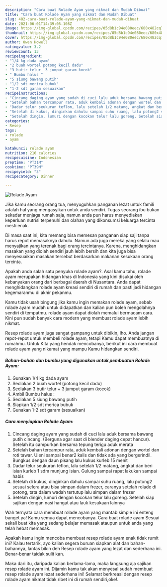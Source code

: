```yaml
---
description: "Cara buat Rolade Ayam yang nikmat dan Mudah Dibuat"
title: "Cara buat Rolade Ayam yang nikmat dan Mudah Dibuat"
slug: 482-cara-buat-rolade-ayam-yang-nikmat-dan-mudah-dibuat
date: 2021-06-01T14:39:05.108Z
image: https://img-global.cpcdn.com/recipes/05d8b1c94e080eec/680x482cq70/rolade-ayam-foto-resep-utama.jpg
thumbnail: https://img-global.cpcdn.com/recipes/05d8b1c94e080eec/680x482cq70/rolade-ayam-foto-resep-utama.jpg
cover: https://img-global.cpcdn.com/recipes/05d8b1c94e080eec/680x482cq70/rolade-ayam-foto-resep-utama.jpg
author: Owen Howell
ratingvalue: 3.2
reviewcount: 13
recipeingredient:
- "1/4 kg dada ayam"
- "2 buah wortel potong kecil dadu"
- "3 butir telur  3 jumput garam kocok"
- " Bumbu halus "
- "5 siung bawang putih"
- "1/2 sdt merica bubuk"
- "1-2 sdt garam sesuaikan"
recipeinstructions:
- "Cincang daging ayam yang sudah di cuci lalu aduk bersama bawang putih cincang. (Berguna agar saat di blender daging cepat hancur). Setelah itu campurkan bersama tepung terigu aduk merata"
- "Setelah bahan tercampur rata, aduk kembali adonan dengan wortel dan roti tawar. Uleni sampai benar2 kalis dan tidak ada yang bergerindil. Bungkus dengan daun pisang lalu kukus kurleb 15 menit"
- "Dadar telur seukuran teflon, lalu setelah 1/2 matang, angkat dan beri isian kurleb 1 sdm munjung isian. Gulung sampai rapat lakukan sampai habis"
- "Setelah di kukus, dinginkan dahulu sampai suhu ruang, lalu potong2 sesuai selera atau bisa simpan dalam frezer, caranya setelah rolade di potong, tata dalam wadah tertutup lalu simpan dalam frezer"
- "Setelah dingin, lumuri dengan kocokan telur lalu goreng. Setelah siap sajikan dengan nasi hangat atau lauk kesukaan lainnya"
categories:
- Resep
tags:
- rolade
- ayam

katakunci: rolade ayam 
nutrition: 216 calories
recipecuisine: Indonesian
preptime: "PT31M"
cooktime: "PT39M"
recipeyield: "3"
recipecategory: Dinner

---
```



![Rolade Ayam](https://img-global.cpcdn.com/recipes/05d8b1c94e080eec/680x482cq70/rolade-ayam-foto-resep-utama.jpg)

Jika kamu seorang orang tua, menyuguhkan panganan lezat untuk famili adalah hal yang mengasyikan untuk anda sendiri. Tugas seorang ibu bukan sekadar menjaga rumah saja, namun anda pun harus menyediakan keperluan nutrisi terpenuhi dan olahan yang dikonsumsi keluarga tercinta mesti enak.

Di masa  saat ini, kita memang bisa memesan panganan siap saji tanpa harus repot memasaknya dahulu. Namun ada juga mereka yang selalu mau menyajikan yang terenak bagi orang tercintanya. Karena, menghidangkan masakan yang diolah sendiri jauh lebih bersih dan kita juga bisa menyesuaikan masakan tersebut berdasarkan makanan kesukaan orang tercinta. 



Apakah anda salah satu penyuka rolade ayam?. Asal kamu tahu, rolade ayam merupakan hidangan khas di Indonesia yang kini disukai oleh kebanyakan orang dari berbagai daerah di Nusantara. Anda dapat menghidangkan rolade ayam kreasi sendiri di rumah dan pasti jadi hidangan kegemaranmu di akhir pekanmu.

Kamu tidak usah bingung jika kamu ingin memakan rolade ayam, sebab rolade ayam mudah untuk didapatkan dan kalian pun boleh mengolahnya sendiri di tempatmu. rolade ayam dapat diolah memalui bermacam cara. Kini pun sudah banyak cara modern yang membuat rolade ayam lebih nikmat.

Resep rolade ayam juga sangat gampang untuk dibikin, lho. Anda jangan repot-repot untuk membeli rolade ayam, tetapi Kamu dapat membuatnya di rumahmu. Untuk Kita yang hendak mencobanya, berikut ini cara membuat rolade ayam yang nikamat yang mampu Kamu hidangkan sendiri.

<!--inarticleads1-->

##### Bahan-bahan dan bumbu yang digunakan untuk pembuatan Rolade Ayam:

1. Gunakan 1/4 kg dada ayam
1. Sediakan 2 buah wortel (potong kecil dadu)
1. Sediakan 3 butir telur + 3 jumput garam (kocok)
1. Ambil  Bumbu halus :
1. Sediakan 5 siung bawang putih
1. Siapkan 1/2 sdt merica bubuk
1. Gunakan 1-2 sdt garam (sesuaikan)




<!--inarticleads2-->

##### Cara menyiapkan Rolade Ayam:

1. Cincang daging ayam yang sudah di cuci lalu aduk bersama bawang putih cincang. (Berguna agar saat di blender daging cepat hancur). Setelah itu campurkan bersama tepung terigu aduk merata
1. Setelah bahan tercampur rata, aduk kembali adonan dengan wortel dan roti tawar. Uleni sampai benar2 kalis dan tidak ada yang bergerindil. Bungkus dengan daun pisang lalu kukus kurleb 15 menit
1. Dadar telur seukuran teflon, lalu setelah 1/2 matang, angkat dan beri isian kurleb 1 sdm munjung isian. Gulung sampai rapat lakukan sampai habis
1. Setelah di kukus, dinginkan dahulu sampai suhu ruang, lalu potong2 sesuai selera atau bisa simpan dalam frezer, caranya setelah rolade di potong, tata dalam wadah tertutup lalu simpan dalam frezer
1. Setelah dingin, lumuri dengan kocokan telur lalu goreng. Setelah siap sajikan dengan nasi hangat atau lauk kesukaan lainnya




Wah ternyata cara membuat rolade ayam yang mantab simple ini enteng banget ya! Kamu semua dapat mencobanya. Cara buat rolade ayam Sesuai sekali buat kita yang sedang belajar memasak ataupun untuk anda yang telah hebat memasak.

Apakah kamu ingin mencoba membuat resep rolade ayam enak tidak rumit ini? Kalau tertarik, ayo kalian segera buruan siapkan alat dan bahan-bahannya, lantas bikin deh Resep rolade ayam yang lezat dan sederhana ini. Benar-benar taidak sulit kan. 

Maka dari itu, daripada kalian berlama-lama, maka langsung aja sajikan resep rolade ayam ini. Dijamin kamu tak akan menyesal sudah membuat resep rolade ayam lezat sederhana ini! Selamat berkreasi dengan resep rolade ayam nikmat tidak ribet ini di rumah sendiri,oke!.

